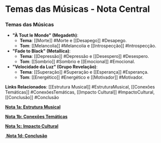 # Temas das Músicas - Nota Central

### Temas das Músicas

- **"À Tout le Monde" (Megadeth)**:
    - **Tema**: [[Morte]] #Morte e [[Desapego]] #Desapego.
    - **Tom**: [[Melancolia]] #Melancolia e [[Introspecção]] #Introspecção.
- **"Fade to Black" (Metallica)**:
    - **Tema**: [[Depressão]] #Depressão e [[Desespero]] #Desespero.
    - **Tom**: [[Sombrio]] #Sombrio e [[Emocional]] #Emocional.
- **"Velocidade da Luz" (Grupo Revelação)**:
    - **Tema**: [[Superação]] #Superação e [[Esperança]] #Esperança.
    - **Tom**: [[Energético]] #Energético e [[Motivador]] #Motivador.

**Links Relacionados**: [[Estrutura Musical]] #EstruturaMusical, [[Conexões Temáticas]] #ConexõesTemáticas, [[Impacto Cultural]] #ImpactoCultural, [[Conclusão]] #Conclusão

[**Nota 1a: Estrutura Musical**](Nota%201a%20Estrutura%20Musical.md)

[**Nota 1b: Conexões Temáticas**](Nota%201b%20Conexões%20Temáticas.md)

[**Nota 1c: Impacto Cultural**](Nota%201c%20Impacto%20Cultural.md)

[ **Nota 1d: Conclusão**](Nota%201d%20Conclusão.md)